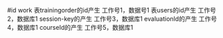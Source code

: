 #id work
表trainingorder的id产生  工作号1，数据号1
表users的id产生  工作号2，数据库1
session-key的产生  工作号3，数据库1
evaluationId的产生 工作号4，数据库1
courseId的产生 工作号5，数据库1
